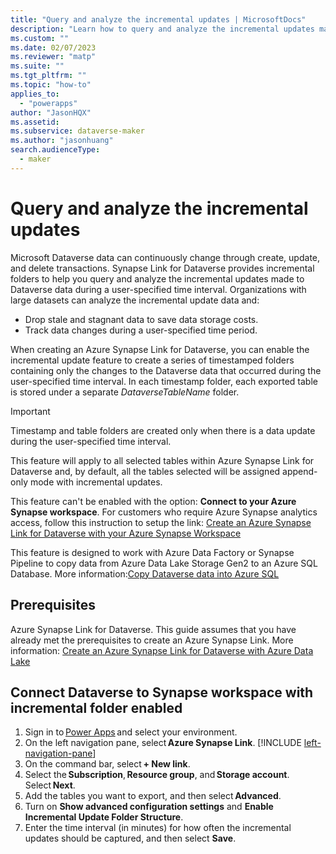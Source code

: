 ```yaml
---
title: "Query and analyze the incremental updates | MicrosoftDocs"
description: "Learn how to query and analyze the incremental updates made to Microsoft Dataverse data during a user-specified time interval with Power Apps and Azure Synapse Analytics"
ms.custom: ""
ms.date: 02/07/2023
ms.reviewer: "matp"
ms.suite: ""
ms.tgt_pltfrm: ""
ms.topic: "how-to"
applies_to: 
  - "powerapps"
author: "JasonHQX"
ms.assetid: 
ms.subservice: dataverse-maker
ms.author: "jasonhuang"
search.audienceType: 
  - maker
---
```

# Query and analyze the incremental updates

Microsoft Dataverse data can continuously change through create, update, and delete transactions. Synapse Link for Dataverse provides incremental folders to help you query and analyze the incremental updates made to Dataverse data during a user-specified time interval. Organizations with large datasets can analyze the incremental update data and:

- Drop stale and stagnant data to save data storage costs.  
- Track data changes during a user-specified time period.

When creating an Azure Synapse Link for Dataverse, you can enable the incremental update feature to create a series of timestamped folders containing only the changes to the Dataverse data that occurred during the user-specified time interval. In each timestamp folder, each exported table is stored under a separate *DataverseTableName* folder.

> [!IMPORTANT]
> Timestamp and table folders are created only when there is a data update during the user-specified time interval.
>
> This feature will apply to all selected tables within Azure Synapse Link for Dataverse and, by default, all the tables selected will be assigned append-only mode with incremental updates.
>
> This feature can't be enabled with the option: **Connect to your Azure Synapse workspace**. For customers who require Azure Synapse analytics access, follow this instruction to setup the link: [Create an Azure Synapse Link for Dataverse with your Azure Synapse Workspace](azure-synapse-link-synapse.md) 
>  
> This feature is designed to work with Azure Data Factory or Synapse Pipeline to copy data from Azure Data Lake Storage Gen2 to an Azure SQL Database. More information:[Copy Dataverse data into Azure SQL](azure-synapse-link-pipelines.md)

## Prerequisites

Azure Synapse Link for Dataverse. This guide assumes that you have already met the prerequisites to create an Azure Synapse Link. More information: [Create an Azure Synapse Link for Dataverse with Azure Data Lake](azure-synapse-link-data-lake.md#prerequisites)

## Connect Dataverse to Synapse workspace with incremental folder enabled 

1. Sign in to [Power Apps](https://make.powerapps.com/?utm_source=padocs&utm_medium=linkinadoc&utm_campaign=referralsfromdoc) and select your environment.
1. On the left navigation pane,  select **Azure Synapse Link**. [!INCLUDE [left-navigation-pane](../../includes/left-navigation-pane.md)] 
1. On the command bar, select **+ New link**.
1. Select the **Subscription**, **Resource group**, and **Storage account**. Select **Next**.  
1. Add the tables you want to export, and then select **Advanced**.  
1. Turn on **Show advanced configuration settings** and **Enable Incremental Update Folder Structure**.
1. Enter the time interval (in minutes) for how often the incremental updates should be captured, and then select **Save**.  
